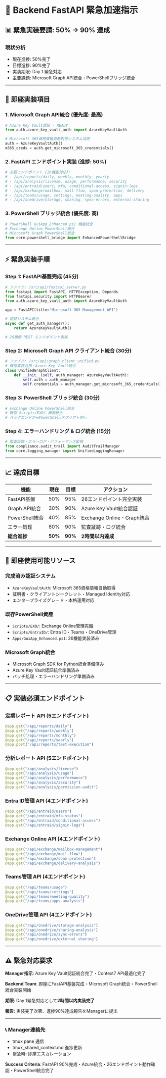 # 🚀 Backend FastAPI 緊急加速指示

## 📊 **緊急実装要請: 50% → 90% 達成**

### **現状分析**
- 現在進捗: 50%完了
- 目標進捗: 90%完了
- 実装期限: Day 1 緊急対応
- 主要課題: Microsoft Graph API統合・PowerShellブリッジ統合

---

## 🎯 **即座実装項目**

### 1. **Microsoft Graph API統合** (優先度: 最高)
```python
# Azure Key Vault認証 - READY
from auth.azure_key_vault_auth import AzureKeyVaultAuth

# Microsoft 365資格情報自動取得システム活用
auth = AzureKeyVaultAuth()
m365_creds = auth.get_microsoft_365_credentials()
```

### 2. **FastAPI エンドポイント実装** (進捗: 50%)
```python
# 必要エンドポイント (26機能対応):
# - /api/reports/daily, weekly, monthly, yearly
# - /api/analysis/license, usage, performance, security
# - /api/entraid/users, mfa, conditional-access, signin-logs
# - /api/exchange/mailbox, mail-flow, spam-protection, delivery
# - /api/teams/usage, settings, meeting-quality, apps
# - /api/onedrive/storage, sharing, sync-errors, external-sharing
```

### 3. **PowerShell ブリッジ統合** (優先度: 高)
```python
# PowerShell GuiApp_Enhanced.ps1 機能統合
# Exchange Online PowerShell統合
# Microsoft Graph PowerShell統合
from core.powershell_bridge import EnhancedPowerShellBridge
```

---

## ⚡ **緊急実装手順**

### **Step 1: FastAPI基盤完成** (45分)
```python
# ファイル: /src/api/fastapi_server.py
from fastapi import FastAPI, HTTPException, Depends
from fastapi.security import HTTPBearer
from auth.azure_key_vault_auth import AzureKeyVaultAuth

app = FastAPI(title="Microsoft 365 Management API")

# 認証システム統合
async def get_auth_manager():
    return AzureKeyVaultAuth()

# 26機能 REST エンドポイント実装
```

### **Step 2: Microsoft Graph API クライアント統合** (30分)
```python
# ファイル: /src/api/graph_client_unified.py
# 既存実装活用・Azure Key Vault統合
class UnifiedGraphClient:
    def __init__(self, auth_manager: AzureKeyVaultAuth):
        self.auth = auth_manager
        self.credentials = auth_manager.get_microsoft_365_credentials()
```

### **Step 3: PowerShell ブリッジ統合** (30分)
```python
# Exchange Online PowerShell統合
# 既存 Scripts/EXO/ 機能統合
# バックエンドからPowerShellスクリプト実行
```

### **Step 4: エラーハンドリング & ログ統合** (15分)
```python
# 監査証跡・エラーログ・パフォーマンス監視
from compliance.audit_trail import AuditTrailManager
from core.logging_manager import UnifiedLoggingManager
```

---

## 📈 **達成目標**

| 機能 | 現在 | 目標 | アクション |
|------|------|------|----------|
| FastAPI基盤 | 50% | 95% | 26エンドポイント完全実装 |
| Graph API統合 | 30% | 90% | Azure Key Vault統合認証 |
| PowerShell統合 | 40% | 85% | Exchange Online・Graph統合 |
| エラー処理 | 60% | 90% | 監査証跡・ログ統合 |
| **総合進捗** | **50%** | **90%** | **2時間以内達成** |

---

## 🔧 **即座使用可能リソース**

### **完成済み認証システム**
- `AzureKeyVaultAuth`: Microsoft 365資格情報自動取得
- 証明書・クライアントシークレット・Managed Identity対応
- エンタープライズグレード・本格運用対応

### **既存PowerShell資産**
- `Scripts/EXO/`: Exchange Online管理完備
- `Scripts/EntraID/`: Entra ID・Teams・OneDrive管理
- `Apps/GuiApp_Enhanced.ps1`: 26機能実装済み

### **Microsoft Graph統合**
- Microsoft Graph SDK for Python統合準備済み
- Azure Key Vault認証統合準備済み
- バッチ処理・エラーハンドリング準備済み

---

## 📋 **実装必須エンドポイント**

### **定期レポート API** (5エンドポイント)
```python
@app.get("/api/reports/daily")
@app.get("/api/reports/weekly") 
@app.get("/api/reports/monthly")
@app.get("/api/reports/yearly")
@app.post("/api/reports/test-execution")
```

### **分析レポート API** (5エンドポイント)
```python
@app.get("/api/analysis/license")
@app.get("/api/analysis/usage")
@app.get("/api/analysis/performance")
@app.get("/api/analysis/security")
@app.get("/api/analysis/permission-audit")
```

### **Entra ID管理 API** (4エンドポイント)
```python
@app.get("/api/entraid/users")
@app.get("/api/entraid/mfa-status")
@app.get("/api/entraid/conditional-access")
@app.get("/api/entraid/signin-logs")
```

### **Exchange Online API** (4エンドポイント)
```python
@app.get("/api/exchange/mailbox-management")
@app.get("/api/exchange/mail-flow")
@app.get("/api/exchange/spam-protection")
@app.get("/api/exchange/delivery-analysis")
```

### **Teams管理 API** (4エンドポイント)
```python
@app.get("/api/teams/usage")
@app.get("/api/teams/settings")
@app.get("/api/teams/meeting-quality")
@app.get("/api/teams/apps-analysis")
```

### **OneDrive管理 API** (4エンドポイント)
```python
@app.get("/api/onedrive/storage-analysis")
@app.get("/api/onedrive/sharing-analysis")
@app.get("/api/onedrive/sync-errors")
@app.get("/api/onedrive/external-sharing")
```

---

## ⚠️ **緊急対応要求**

**Manager指示**: Azure Key Vault認証統合完了・Context7 API最適化完了

**Backend Team**: 即座にFastAPI基盤完成・Microsoft Graph統合・PowerShell統合実装開始

**期限**: Day 1緊急対応として**2時間以内実装完了**

**報告**: 実装完了次第、進捗90%達成報告をManagerに提出

---

### 📞 **Manager連絡先**
- tmux pane 通信
- tmux_shared_context.md 進捗更新
- 緊急時: 即座エスカレーション

**Success Criteria**: FastAPI 90%完成・Azure統合・26エンドポイント動作確認・PowerShell統合完了
